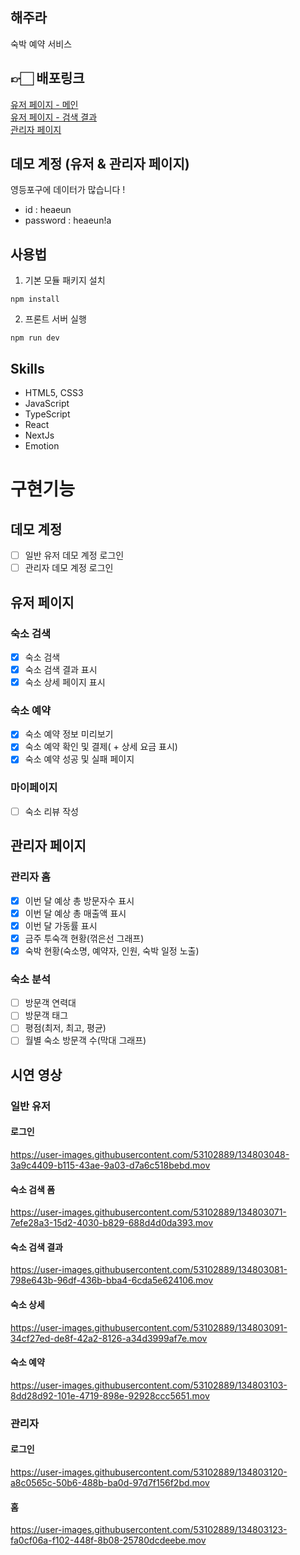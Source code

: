 ## 해주라
숙박 예약 서비스

## 👉🏻 배포링크
[유저 페이지 - 메인](http://49.247.213.4:3000/) <br />
[유저 페이지 - 검색 결과](http://49.247.213.4:3000/search?guSeq=19&checkInDate=2022-06-16&checkOutDate=2022-07-26&adultCount=2&childrenCount=0&page=0&rows=10) <br />
[관리자 페이지](http://49.247.213.4:3000/admin/home)

## 데모 계정 (유저 & 관리자 페이지)
영등포구에 데이터가 많습니다 !
- id : heaeun
- password : heaeun!a

## 사용법
1. 기본 모듈 패키지 설치
```
npm install
```
2. 프론트 서버 실행
```
npm run dev
```
## Skills
- HTML5, CSS3
- JavaScript
- TypeScript
- React
- NextJs
- Emotion

# 구현기능
## 데모 계정
- [ ] 일반 유저 데모 계정 로그인 
- [ ] 관리자 데모 계정 로그인

## 유저 페이지
### 숙소 검색
- [x] 숙소 검색
- [x] 숙소 검색 결과 표시
- [x] 숙소 상세 페이지 표시
### 숙소 예약
- [x] 숙소 예약 정보 미리보기 
- [x] 숙소 예약 확인 및 결제( + 상세 요금 표시)
- [x] 숙소 예약 성공 및 실패 페이지
### 마이페이지
- [ ] 숙소 리뷰 작성

## 관리자 페이지
### 관리자 홈
- [x] 이번 달 예상 총 방문자수 표시
- [x] 이번 달 예상 총 매출액 표시
- [x] 이번 달 가동률 표시
- [x] 금주 투숙객 현황(꺾은선 그래프)
- [x] 숙박 현황(숙소명, 예약자, 인원, 숙박 일정 노출)
### 숙소 분석
- [ ] 방문객 연력대
- [ ] 방문객 태그
- [ ] 평점(최저, 최고, 평균)
- [ ] 월별 숙소 방문객 수(막대 그래프)

## 시연 영상
### 일반 유저
#### 로그인
https://user-images.githubusercontent.com/53102889/134803048-3a9c4409-b115-43ae-9a03-d7a6c518bebd.mov

#### 숙소 검색 폼
https://user-images.githubusercontent.com/53102889/134803071-7efe28a3-15d2-4030-b829-688d4d0da393.mov

#### 숙소 검색 결과
https://user-images.githubusercontent.com/53102889/134803081-798e643b-96df-436b-bba4-6cda5e624106.mov

#### 숙소 상세
https://user-images.githubusercontent.com/53102889/134803091-34cf27ed-de8f-42a2-8126-a34d3999af7e.mov

#### 숙소 예약
https://user-images.githubusercontent.com/53102889/134803103-8dd28d92-101e-4719-898e-92928ccc5651.mov


### 관리자
#### 로그인
https://user-images.githubusercontent.com/53102889/134803120-a8c0565c-50b6-488b-ba0d-97d7f156f2bd.mov

#### 홈
https://user-images.githubusercontent.com/53102889/134803123-fa0cf06a-f102-448f-8b08-25780dcdeebe.mov






